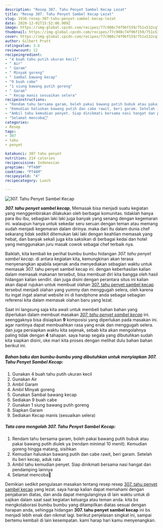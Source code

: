 ```yaml
---
description: "Resep 307. Tahu Penyet Sambel Kecap Lezat"
title: "Resep 307. Tahu Penyet Sambel Kecap Lezat"
slug: 1936-resep-307-tahu-penyet-sambel-kecap-lezat
date: 2020-12-01T15:52:06.909Z
image: https://img-global.cpcdn.com/recipes/77c908c74f96f159/751x532cq70/307-tahu-penyet-sambel-kecap-foto-resep-utama.jpg
thumbnail: https://img-global.cpcdn.com/recipes/77c908c74f96f159/751x532cq70/307-tahu-penyet-sambel-kecap-foto-resep-utama.jpg
cover: https://img-global.cpcdn.com/recipes/77c908c74f96f159/751x532cq70/307-tahu-penyet-sambel-kecap-foto-resep-utama.jpg
author: Gilbert Pratt
ratingvalue: 3.6
reviewcount: 12
recipeingredient:
- "4 buah tahu putih ukuran kecil"
- " Air"
- " Garam"
- " Minyak goreng"
- " Sambal bawang kecap"
- "9 buah cabe"
- "1 siung bawang putih goreng"
- " Garam"
- " Kecap manis sesuaikan selera"
recipeinstructions:
- "Rendam tahu bersama garam, boleh pakai bawang putih bubuk atau pakai bawang putih diulek ya (rendam minimal 10 menit). Kemudian goreng hingga matang, sisihkan"
- "Kemudian haluskan bawang putih dan cabe rawit, beri garam. Setelah itu beri kecap, aduk rata"
- "Ambil tahu kemudian penyet. Siap dinikmati bersama nasi hangat dan pendamping lainnya"
- "Selamat mencoba💜"
categories:
- Resep
tags:
- 307
- tahu
- penyet

katakunci: 307 tahu penyet 
nutrition: 214 calories
recipecuisine: Indonesian
preptime: "PT40M"
cooktime: "PT46M"
recipeyield: "4"
recipecategory: Lunch

---
```



![307. Tahu Penyet Sambel Kecap](https://img-global.cpcdn.com/recipes/77c908c74f96f159/751x532cq70/307-tahu-penyet-sambel-kecap-foto-resep-utama.jpg)

<b><i>307. tahu penyet sambel kecap</i></b>, Memasak bisa menjadi suatu kegiatan yang menggembirakan dilakukan oleh berbagai komunitas. tidaklah hanya para ibu ibu, sebagian laki laki juga banyak yang senang dengan kegemaran ini. walaupun hanya untuk sekedar seru seruan dengan teman atau memang sudah menjadi kegemaran dalam dirinya. maka dari itu dalam dunia chef sekarang tidak sedikit ditemukan laki laki dengan keahlian memasak yang hebat, dan banyak sekali juga kita saksikan di berbagai kedai dan hotel yang menggunakan juru masak cowok sebagai chef terbaik nya.



Baiklah, kita kembali ke perihal bumbu bumbu hidangan <i>307. tahu penyet sambel kecap</i>. di antara kegiatan kita, kemungkinan akan terasa menyenangkan apabila sejenak anda menyediakan sebagian waktu untuk memasak 307. tahu penyet sambel kecap ini. dengan keberhasilan kalian dalam memasak makanan tersebut, bisa membuat diri kita bangga oleh hasil hidangan kalian sendiri. dan juga disini dengan perantara situs ini kalian akan dapat rujukan untuk membuat olahan <u>307. tahu penyet sambel kecap</u> tersebut menjadi olahan yang yummy dan menggugah selera, oleh karena itu ingat ingat alamat website ini di handphone anda sebagai sebagian referensi kita dalam memasak olahan baru yang lezat.


Saat ini langsung saja kita awali untuk membeli bahan bahan yang diperlukan dalam membuat masakan <u><i>307. tahu penyet sambel kecap</i></u> ini. seenggaknya bisa disiapkan <b>9</b> komposisi yang diperlukan pada masakan ini. agar nantinya dapat membuahkan rasa yang enak dan menggugah selera. dan juga persiapkan waktu kita sejenak, sebab kita akan mengolahnya paling tidak dengan <b>4</b> tahapan. saya harap segala yang dibutuhkan sudah kita siapkan disini, oke mari kita proses dengan melihat dulu bahan bahan berikut ini.

<!--inarticleads1-->

##### Bahan baku dan bumbu-bumbu yang dibutuhkan untuk menyiapkan 307. Tahu Penyet Sambel Kecap:

1. Gunakan 4 buah tahu putih ukuran kecil
1. Gunakan  Air
1. Ambil  Garam
1. Ambil  Minyak goreng
1. Gunakan  Sambal bawang kecap
1. Sediakan 9 buah cabe
1. Gunakan 1 siung bawang putih goreng
1. Siapkan  Garam
1. Sediakan  Kecap manis (sesuaikan selera)




<!--inarticleads2-->

##### Tata cara mengolah 307. Tahu Penyet Sambel Kecap:

1. Rendam tahu bersama garam, boleh pakai bawang putih bubuk atau pakai bawang putih diulek ya (rendam minimal 10 menit). Kemudian goreng hingga matang, sisihkan
1. Kemudian haluskan bawang putih dan cabe rawit, beri garam. Setelah itu beri kecap, aduk rata
1. Ambil tahu kemudian penyet. Siap dinikmati bersama nasi hangat dan pendamping lainnya
1. Selamat mencoba💜




Demikian sedikit pengulasan masakan tentang resep resep <u>307. tahu penyet sambel kecap</u> yang lezat. saya harap kalian dapat memahami dengan penjabaran diatas, dan anda dapat mengulanginya di lain waktu untuk di sajikan dalam saat saat kegiatan keluarga atau teman anda. kita bs mengkolaborasi bumbu bumbu yang ditampilkan diatas sesuai dengan harapan anda, sehingga hidangan <b>307. tahu penyet sambel kecap</b> ini bs menjadi lebih enak dan nikmat lagi. berikut penjelasan singkat ini, sampai bertemu kembali di lain kesempatan. kami harap hari kamu menyenangkan.
